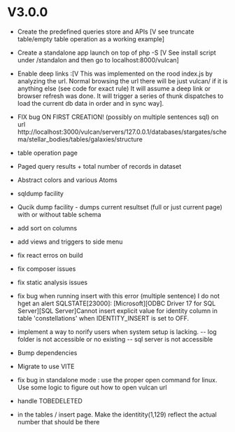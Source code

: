 V3.0.0
======
- Create the predefined queries store and APIs [V see truncate table/empty table operation as a working example]
- Create a standalone app launch on top of php -S [V See install script under /standalon and then go to localhost:8000/vulcan]
- Enable deep links :[V  This was implemented on the rood index.js by analyzing the url. Normal browsing the url there will be just vulcan/ if it is anything else (see code for exact rule)
  It will assume a deep link or browser refresh was done. It will trigger a series of thunk dispatches to load the current db data in order and in sync way].
  

- FIX bug ON FIRST CREATION! (possibly on multiple sentences sql) on url http://localhost:3000/vulcan/servers/127.0.0.1/databases/stargates/schema/stellar_bodies/tables/galaxies/structure
- table operation page  
- Paged query results  + total number of records in dataset
- Abstract colors and various Atoms
- sqldump facility
- Qucik dump facility - dumps current resultset (full or just current page) with or without table schema
- add sort on columns
- add views and triggers to side menu
- fix react erros on build 
- fix composer issues
- fix static analysis issues
- fix bug when running insert with this error (multiple sentence) I do not hget an alert
SQLSTATE[23000]: [Microsoft][ODBC Driver 17 for SQL Server][SQL Server]Cannot insert explicit value for identity column in table 'constellations' when IDENTITY_INSERT is set to OFF.
- implement a way to norify users when system setup is lacking.
-- log folder is not accessible or no existing
-- sql server is not accessible
- Bump dependencies
- Migrate to use VITE
- fix bug in standalone mode : use the proper open command for linux. Use some logic to figure out how to open vulcan url
- handle TOBEDELETED
- in the tables / insert page. Make the identitity(1,129) reflect the actual number that should be there
